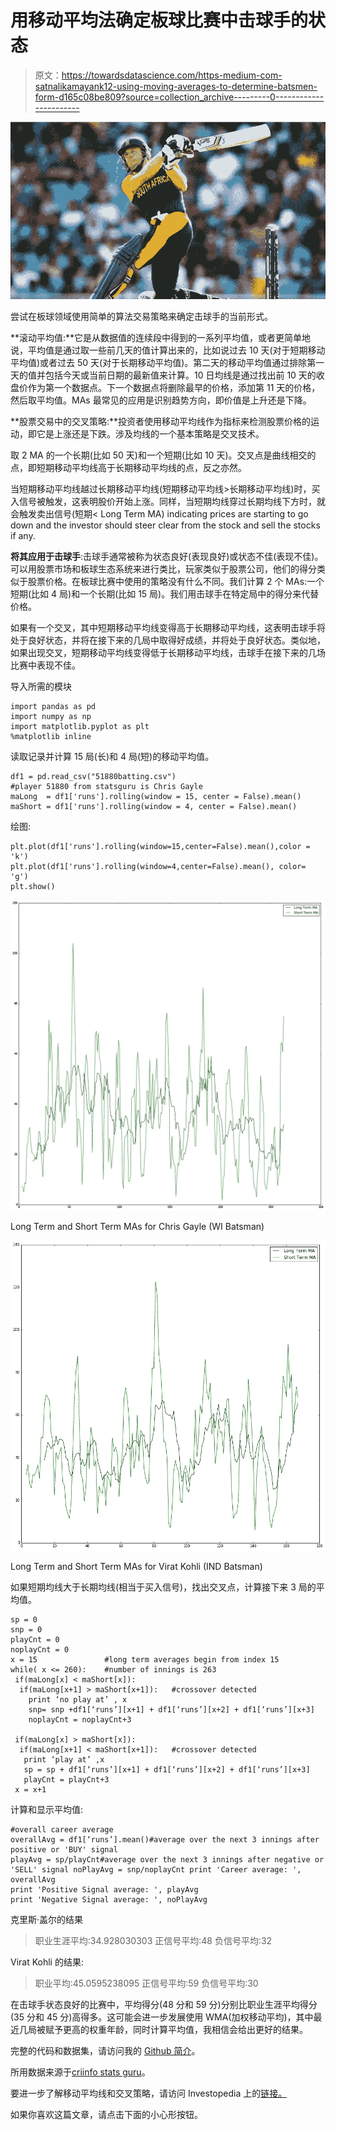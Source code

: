 # 用移动平均法确定板球比赛中击球手的状态

> 原文：<https://towardsdatascience.com/https-medium-com-satnalikamayank12-using-moving-averages-to-determine-batsmen-form-d165c08be809?source=collection_archive---------0----------------------->

![](img/0c294f68127965c629fd49c4c0162d25.png)

尝试在板球领域使用简单的算法交易策略来确定击球手的当前形式。

**滚动平均值:**它是从数据值的连续段中得到的一系列平均值，或者更简单地说，平均值是通过取一些前几天的值计算出来的，比如说过去 10 天(对于短期移动平均值)或者过去 50 天(对于长期移动平均值)。第二天的移动平均值通过排除第一天的值并包括今天或当前日期的最新值来计算。10 日均线是通过找出前 10 天的收盘价作为第一个数据点。下一个数据点将删除最早的价格，添加第 11 天的价格，然后取平均值。MAs 最常见的应用是识别趋势方向，即价值是上升还是下降。

**股票交易中的交叉策略:**投资者使用移动平均线作为指标来检测股票价格的运动，即它是上涨还是下跌。涉及均线的一个基本策略是交叉技术。

取 2 MA 的一个长期(比如 50 天)和一个短期(比如 10 天)。交叉点是曲线相交的点，即短期移动平均线高于长期移动平均线的点，反之亦然。

当短期移动平均线越过长期移动平均线(短期移动平均线>长期移动平均线)时，买入信号被触发，这表明股价开始上涨。同样，当短期均线穿过长期均线下方时，就会触发卖出信号(短期< Long Term MA) indicating prices are starting to go down and the investor should steer clear from the stock and sell the stocks if any.

**将其应用于击球手**:击球手通常被称为状态良好(表现良好)或状态不佳(表现不佳)。可以用股票市场和板球生态系统来进行类比，玩家类似于股票公司，他们的得分类似于股票价格。在板球比赛中使用的策略没有什么不同。我们计算 2 个 MAs:一个短期(比如 4 局)和一个长期(比如 15 局)。我们用击球手在特定局中的得分来代替价格。

如果有一个交叉，其中短期移动平均线变得高于长期移动平均线，这表明击球手将处于良好状态，并将在接下来的几局中取得好成绩，并将处于良好状态。类似地，如果出现交叉，短期移动平均线变得低于长期移动平均线，击球手在接下来的几场比赛中表现不佳。

导入所需的模块

```
import pandas as pd
import numpy as np
import matplotlib.pyplot as plt
%matplotlib inline
```

读取记录并计算 15 局(长)和 4 局(短)的移动平均值。

```
df1 = pd.read_csv("51880batting.csv")
#player 51880 from statsguru is Chris Gayle
maLong  = df1['runs'].rolling(window = 15, center = False).mean()
maShort = df1['runs'].rolling(window = 4, center = False).mean()
```

绘图:

```
plt.plot(df1['runs'].rolling(window=15,center=False).mean(),color = 'k')
plt.plot(df1['runs'].rolling(window=4,center=False).mean(), color= 'g')
plt.show()
```

![](img/95f15d0cbd6ff5417464fb163cc1d9fc.png)

Long Term and Short Term MAs for Chris Gayle (WI Batsman)

![](img/97d50120e152078bd262a490566cd34e.png)

Long Term and Short Term MAs for Virat Kohli (IND Batsman)

如果短期均线大于长期均线(相当于买入信号)，找出交叉点，计算接下来 3 局的平均值。

```
sp = 0 
snp = 0
playCnt = 0
noplayCnt = 0
x = 15               #long term averages begin from index 15
while( x <= 260):    #number of innings is 263 
 if(maLong[x] < maShort[x]):
  if(maLong[x+1] > maShort[x+1]):   #crossover detected
    print ‘no play at’ , x
    snp= snp +df1[‘runs’][x+1] + df1[‘runs’][x+2] + df1[‘runs’][x+3]
    noplayCnt = noplayCnt+3

 if(maLong[x] > maShort[x]):
  if(maLong[x+1] < maShort[x+1]):   #crossover detected
   print ‘play at’ ,x
   sp = sp + df1[‘runs’][x+1] + df1[‘runs’][x+2] + df1[‘runs’][x+3] 
   playCnt = playCnt+3
 x = x+1
```

计算和显示平均值:

```
#overall career average
overallAvg = df1[‘runs’].mean()#average over the next 3 innings after positive or 'BUY' signal
playAvg = sp/playCnt#average over the next 3 innings after negative or 'SELL' signal noPlayAvg = snp/noplayCnt print 'Career average: ', overallAvg
print 'Positive Signal average: ', playAvg
print 'Negative Signal average: ', noPlayAvg 
```

克里斯·盖尔的结果

> 职业生涯平均:34.928030303
> 正信号平均:48
> 负信号平均:32

Virat Kohli 的结果:

> 职业平均:45.0595238095
> 正信号平均:59
> 负信号平均:30

在击球手状态良好的比赛中，平均得分(48 分和 59 分)分别比职业生涯平均得分(35 分和 45 分)高得多。这可能会进一步发展使用 WMA(加权移动平均)，其中最近几局被赋予更高的权重年龄，同时计算平均值，我相信会给出更好的结果。

完整的代码和数据集，请访问我的 [Github 简介](https://github.com/mayanksatnalika)。

所用数据来源于[criinfo stats guru](http://stats.espncricinfo.com/ci/engine/stats/index.html)。

要进一步了解移动平均线和交叉策略，请访问 Investopedia 上的[链接。](http://www.investopedia.com/university/movingaverage/movingaverages4.asp)

如果你喜欢这篇文章，请点击下面的小心形按钮。